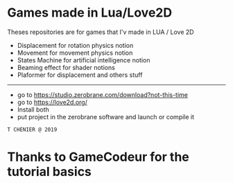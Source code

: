 # Games made in Lua/Love2D

Theses repositories are for games that I'v made in LUA / Love 2D
- Displacement for rotation physics notion
- Movement for movement physics notion
- States Machine for artificial intelligence notion
- Beaming effect for shader notions
- Plaformer for displacement and others stuff

------------------------------------------------------------------

- go to https://studio.zerobrane.com/download?not-this-time
- go to https://love2d.org/
- Install both
- put project in the zerobrane software and launch or compile it

`T CHENIER @ 2019`
# Thanks to GameCodeur for the tutorial basics